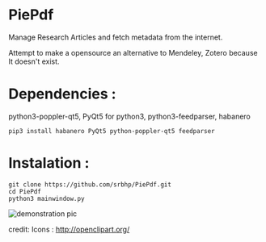 # PiePdf
Manage Research Articles  and fetch metadata from the internet. 

Attempt to  make a opensource an alternative to Mendeley, Zotero because It doesn't exist.

# Dependencies : 
python3-poppler-qt5, PyQt5 for python3, python3-feedparser, habanero

`pip3 install habanero PyQt5 python-poppler-qt5 feedparser`

# Instalation :


```
git clone https://github.com/srbhp/PiePdf.git
cd PiePdf
python3 mainwindow.py
```



![demonstration pic](https://github.com/srbhp/PiePdf/raw/master/Screenshot.png)


credit: Icons : http://openclipart.org/
